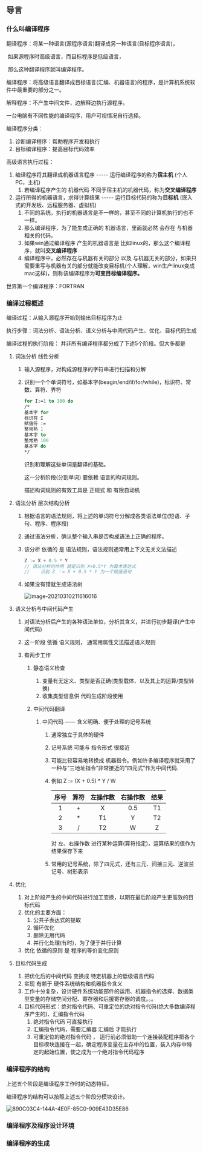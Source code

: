 ## 导言

### 什么叫编译程序

翻译程序：将某一种语言(源程序语言)翻译成另一种语言(目标程序语言)，

​					 如果源程序时高级语言，而目标程序是低级语言，

​					 那么这种翻译程序就叫编译程序。

编译程序：将高级语言翻译成目标语言(汇编、机器语言)的程序，是计算机系统软件中最重要的部分之一。

解释程序：不产生中间文件，边解释边执行源程序。

一台电脑有不同性能的编译程序，用户可视情况自行选择。

编译程序分类：

1. 诊断编译程序：帮助程序开发和执行
2. 目标编译程序：提高目标代码效率

高级语言执行过程：

1. 编译程序将其翻译成机器语言程序    -----  运行编译程序的称为**宿主机**  (个人PC，主机)
   1. 若编译程序产生的 机器代码 不同于宿主机的机器代码，称为**交叉编译程序**
2. 运行所得的机器语言，求得计算结果    ----- 运行目标代码的称为**目标机**   (嵌入式的开发板、远程服务器、虚拟机)
   1. 不同的系统，执行的机器语言是不一样的，甚至不同的计算机执行的也不一样。
   2. 那么编译程序，为了能生成正确的 机器语言，里面就必然 会存在 与机器相关的代码。
   3. 如果win通过编译程序 产生的机器语言是 比如linux的，那么这个编译程序，就叫**交叉编译程序**
   4. 编译程序中，必然存在与机器有关的部分 以及 与机器无关的部分，如果只需要重写与机器有关的部分就能改变目标机(个人理解，win生产linux变成mac这样)，则称该编译程序为**可变目标编译程序。**

世界第一个编译程序：FORTRAN

### 编译过程概述

编译过程：从输入源程序开始到输出目标程序为止

执行步骤：词法分析、语法分析、语义分析与中间代码产生、优化、目标代码生成

编译过程的执行阶段： 并非所有编译程序都分成了下述5个阶段。但大多都是

1. 词法分析  线性分析

   1. 输入源程序，对构成源程序的字符串进行扫描和分解

   2. 识别一个个单词符号，如基本字(beagin/end/if/for/while)，标识符、常数、算符、界符

      ```pascal
      for I:=1 to 100 do
      /*
      基本字 for
      标识符 I
      赋值符 :=
      整常熟 1
      基本字 to
      整常熟 100
      基本字 do
      */
      ```

      识别和理解这些单词是翻译的基础。

      这一分析阶段(分割单词) 要依赖 语言的构词规则。

      描述构词规则的有效工具是 正规式 和 有限自动机

2. 语法分析    层次结构分析

   1. 根据语言的语法规则，将上述的单词符号分解成各类语法单位(短语、子句、程序、程序段)

   2. 通过语法分析，确认整个输入串是否构成语法上正确的程序。

   3. 该分析 依循的 是 语法规则，语法规则通常用上下文无关文法描述

      ```go
      Z := X + 0.5 * Y
      // 语法分析的作用 就是识别 X+0.5*Y 为算术表达式
      //    识别 Z ：= X + 0.5 * Y 为一个赋值语句
      ```

   4. 如果没有错就生成语法树

      ![image-20210310211616016](https://gitee.com/elplect/personal-image-bed/raw/master/beautyImg/image-20210310211616016.png)

3. 语义分析与中间代码产生

   1. 对语法分析后产生的各种语法单位，分析其含义，并进行初步翻译(产生中间代码)

   2. 这一阶段 依循 语义规则， 通常用属性文法描述语义规则

   3. 有两步工作

      1. 静态语义检查

         1. 变量有无定义、类型是否正确(类型载体、以及其上的运算/类型转换)
         2. 收集类型信息供 代码生成阶段使用

      2. 中间代码翻译

         1. 中间代码 —— 含义明确、便于处理的记号系统 

            1.  通常独立于具体的硬件

            2. 记号系统 可能与 指令形式 很接近

            3. 可能比较容易地转换成 机器指令。例如许多编译程序就采用了一种与“三地址指令”非常接近的“四元式”作为中间代码.   

            4. 例如 Z := (X + 0.5) * Y / W

               | 序号 | 算符 | 左操作数 | 右操作数 | 结果 |
               | :--: | :--: | :------: | :------: | :--: |
               |  1   |  +   |    X     |   0.5    |  T1  |
               |  2   |  *   |    T1    |    Y     |  T2  |
               |  3   |  /   |    T2    |    W     |  Z   |

               对 左、右操作数 进行某种运算(算符指定)，运算结果的值作为 结果保存下来

            5. 常用的记号系统，除了四元式，还有三元、间接三元、逆波兰记号、树形表示

4. 优化
   1. 对上阶段产生的中间代码进行加工变换，以期在最后阶段产生更高效的目标代码
   2. 优化的主要方面：
      1. 公共子表达式的提取
      2. 循环优化
      3. 删除无用代码
      4. 并行化处理(有时)，为了便于并行计算
   3. 优化 依循的原则 是 程序的等价变化原则
5. 目标代码生成
   1. 把优化后的中间代码 变换成 特定机器上的低级语言代码
   2. 实现 有赖于 硬件系统结构和机器指令含义
   3. 工作十分复杂，设计硬件系统功能部件的运用、机器指令的选择、数据类型变量的存储空间分配、寄存器和后援寄存器的调度。。。
   4. 目标代码形式：绝对指令代码、可重定位的绝对指令代码(绝大多数编译程序产生的)、汇编指令代码
      1. 绝对指令代码   可直接执行
      2. 汇编指令代码，需要汇编器 汇编后 才能执行
      3. 可重定位的绝对指令代码 ， 运行前必须借助一个连接装配程序把各个目标模块连接在一起，确定程序变量在主存中的位置，装入内存中特定的起始位置，使之成为一个绝对指令代码程序

### 编译程序的结构

上述五个阶段是编译程序工作时的动态特征。

编译程序的结构可以按照上述五个阶段分模块设计。

![890C03C4-144A-4E0F-85C0-909E43D35E86](https://gitee.com/elplect/personal-image-bed/raw/master/beautyImg/890C03C4-144A-4E0F-85C0-909E43D35E86.png)









### 编译程序及程序设计环境



### 编译程序的生成